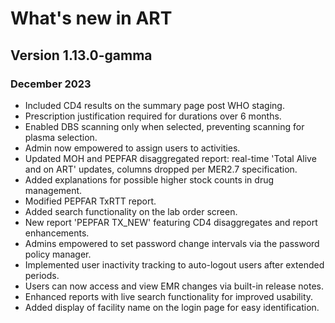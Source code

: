 # What's new in ART

## Version 1.13.0-gamma

### December 2023

- Included CD4 results on the summary page post WHO staging.
- Prescription justification required for durations over 6 months.
- Enabled DBS scanning only when selected, preventing scanning for plasma selection.
- Admin now empowered to assign users to activities.
- Updated MOH and PEPFAR disaggregated report: real-time 'Total Alive and on ART' updates, columns dropped per MER2.7 specification.
- Added explanations for possible higher stock counts in drug management.
- Modified PEPFAR TxRTT report.
- Added search functionality on the lab order screen.
- New report 'PEPFAR TX_NEW' featuring CD4 disaggregates and report enhancements.
- Admins empowered to set password change intervals via the password policy manager.
- Implemented user inactivity tracking to auto-logout users after extended periods.
- Users can now access and view EMR changes via built-in release notes.
- Enhanced reports with live search functionality for improved usability.
- Added display of facility name on the login page for easy identification.
